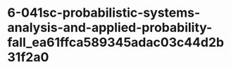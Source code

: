 # 6-041sc-probabilistic-systems-analysis-and-applied-probability-fall_ea61ffca589345adac03c44d2b31f2a0